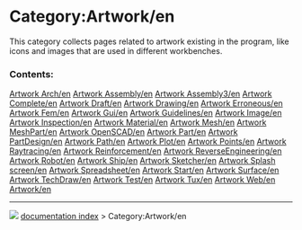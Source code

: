 # Category:Artwork/en
This category collects pages related to artwork existing in the program, like icons and images that are used in different workbenches.

### Contents:

    
  [Artwork Arch/en](Artwork_Arch/en.md)                     [Artwork Assembly/en](Artwork_Assembly/en.md)             [Artwork Assembly3/en](Artwork_Assembly3/en.md)
  [Artwork Complete/en](Artwork_Complete/en.md)             [Artwork Draft/en](Artwork_Draft/en.md)                   [Artwork Drawing/en](Artwork_Drawing/en.md)
  [Artwork Erroneous/en](Artwork_Erroneous/en.md)           [Artwork Fem/en](Artwork_Fem/en.md)                       [Artwork Gui/en](Artwork_Gui/en.md)
  [Artwork Guidelines/en](Artwork_Guidelines/en.md)         [Artwork Image/en](Artwork_Image/en.md)                   [Artwork Inspection/en](Artwork_Inspection/en.md)
  [Artwork Material/en](Artwork_Material/en.md)             [Artwork Mesh/en](Artwork_Mesh/en.md)                     [Artwork MeshPart/en](Artwork_MeshPart/en.md)
  [Artwork OpenSCAD/en](Artwork_OpenSCAD/en.md)             [Artwork Part/en](Artwork_Part/en.md)                     [Artwork PartDesign/en](Artwork_PartDesign/en.md)
  [Artwork Path/en](Artwork_Path/en.md)                     [Artwork Plot/en](Artwork_Plot/en.md)                     [Artwork Points/en](Artwork_Points/en.md)
  [Artwork Raytracing/en](Artwork_Raytracing/en.md)         [Artwork Reinforcement/en](Artwork_Reinforcement/en.md)   [Artwork ReverseEngineering/en](Artwork_ReverseEngineering/en.md)
  [Artwork Robot/en](Artwork_Robot/en.md)                   [Artwork Ship/en](Artwork_Ship/en.md)                     [Artwork Sketcher/en](Artwork_Sketcher/en.md)
  [Artwork Splash screen/en](Artwork_Splash_screen/en.md)   [Artwork Spreadsheet/en](Artwork_Spreadsheet/en.md)       [Artwork Start/en](Artwork_Start/en.md)
  [Artwork Surface/en](Artwork_Surface/en.md)               [Artwork TechDraw/en](Artwork_TechDraw/en.md)             [Artwork Test/en](Artwork_Test/en.md)
  [Artwork Tux/en](Artwork_Tux/en.md)                       [Artwork Web/en](Artwork_Web/en.md)                       [Artwork/en](Artwork/en.md)



---
![](images/Right_arrow.png) [documentation index](../README.md) > Category:Artwork/en
